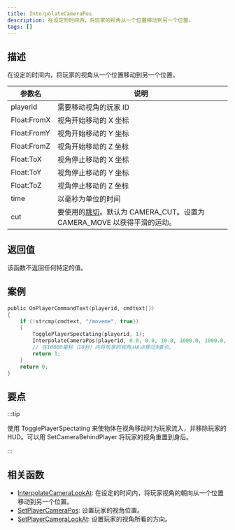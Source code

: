 ```yaml
---
title: InterpolateCameraPos
description: 在设定的时间内，将玩家的视角从一个位置移动到另一个位置。
tags: []
---
```


<VersionWarnCN version='SA-MP 0.3e' />

## 描述

在设定的时间内，将玩家的视角从一个位置移动到另一个位置。

| 参数名      | 说明                                                                                                  |
| ----------- | ----------------------------------------------------------------------------------------------------- |
| playerid    | 需要移动视角的玩家 ID                                                                                 |
| Float:FromX | 视角开始移动的 X 坐标                                                                                 |
| Float:FromY | 视角开始移动的 Y 坐标                                                                                 |
| Float:FromZ | 视角开始移动的 Z 坐标                                                                                 |
| Float:ToX   | 视角停止移动的 X 坐标                                                                                 |
| Float:ToY   | 视角停止移动的 Y 坐标                                                                                 |
| Float:ToZ   | 视角停止移动的 Z 坐标                                                                                 |
| time        | 以毫秒为单位的时间                                                                                    |
| cut         | 要使用的[跳切](./resources/cameracutstyles)。默认为 CAMERA_CUT。设置为 CAMERA_MOVE 以获得平滑的运动。 |

## 返回值

该函数不返回任何特定的值。

## 案例

```c
public OnPlayerCommandText(playerid, cmdtext[])
{
    if (!strcmp(cmdtext, "/moveme", true))
    {
        TogglePlayerSpectating(playerid, 1);
        InterpolateCameraPos(playerid, 0.0, 0.0, 10.0, 1000.0, 1000.0, 30.0, 10000, CAMERA_MOVE);
        // 在10000毫秒（10秒）内将玩家的视角从A点移动到B点。
        return 1;
    }
    return 0;
}
```

## 要点

:::tip

使用 TogglePlayerSpectating 来使物体在视角移动时为玩家流入，并移除玩家的 HUD。可以用 SetCameraBehindPlayer 将玩家的视角重置到身后。

:::

## 相关函数

- [InterpolateCameraLookAt](InterpolateCameraLookAt): 在设定的时间内，将玩家视角的朝向从一个位置移动到另一个位置。
- [SetPlayerCameraPos](SetPlayerCameraPos): 设置玩家的视角位置。
- [SetPlayerCameraLookAt](SetPlayerCameraLookAt): 设置玩家的视角所看的方向。
